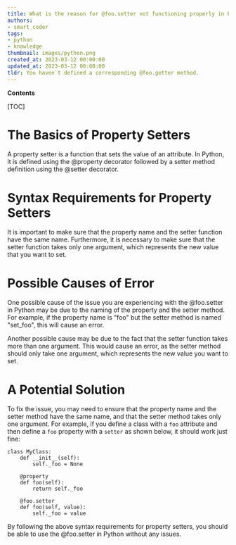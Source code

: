 ```yaml
---
title: What is the reason for @foo.setter not functioning properly in Python for me?
authors:
- smart_coder
tags:
- python
- knowledge
thumbnail: images/python.png
created_at: 2023-03-12 00:00:00
updated_at: 2023-03-12 00:00:00
tldr: You haven`t defined a corresponding @foo.getter method.
---
```


**Contents**

[TOC]

# The Basics of Property Setters

A property setter is a function that sets the value of an attribute. In Python, it is defined using the @property decorator followed by a setter method definition using the @setter decorator. 

# Syntax Requirements for Property Setters

It is important to make sure that the property name and the setter function have the same name. Furthermore, it is necessary to make sure that the setter function takes only one argument, which represents the new value that you want to set. 

# Possible Causes of Error 

One possible cause of the issue you are experiencing with the @foo.setter in Python may be due to the naming of the property and the setter method. For example, if the property name is "foo" but the setter method is named "set_foo", this will cause an error. 

Another possible cause may be due to the fact that the setter function takes more than one argument. This would cause an error, as the setter method should only take one argument, which represents the new value you want to set. 

# A Potential Solution

To fix the issue, you may need to ensure that the property name and the setter method have the same name, and that the setter method takes only one argument. For example, if you define a class with a `foo` attribute and then define a `foo` property with a `setter` as shown below, it should work just fine:

```
class MyClass:
    def __init__(self):
        self._foo = None

    @property
    def foo(self):
        return self._foo

    @foo.setter
    def foo(self, value):
        self._foo = value
``` 

By following the above syntax requirements for property setters, you should be able to use the @foo.setter in Python without any issues.
